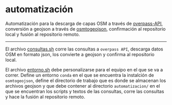 # automatización

Automatización para la descarga de capas OSM a través de [overpass-API](http://overpass-api.de/), conversión a geojson a través de [osmtogeojson](https://github.com/tyrasd/osmtogeojson), confirmación al repositorio local y fusión al repositorio remoto.

----

El archivo [consultas.sh](https://github.com/gabriel-de-luca/covid-19/blob/master/automatizacion/consultas.sh) corre las consultas a `overpass API`, descarga datos OSM en formato json, los convierte a geojson y confirma al repositorio local.

El archivo [entorno.sh](https://github.com/gabriel-de-luca/covid-19/blob/master/automatizacion/entorno.sh) debe personalizarse para el equipo en el que se va a correr.
Define un entorno `conda` en el que se encuentra la instalción de `osmtogeojson`, define el directorio de trabajo que es donde se almacenan los archivos geojson y que debe contener al directorio `automatizacion/` en el que se encuentran los scripts y textos de las consultas, corre las consultas y hace la fusión al repositorio remoto.
